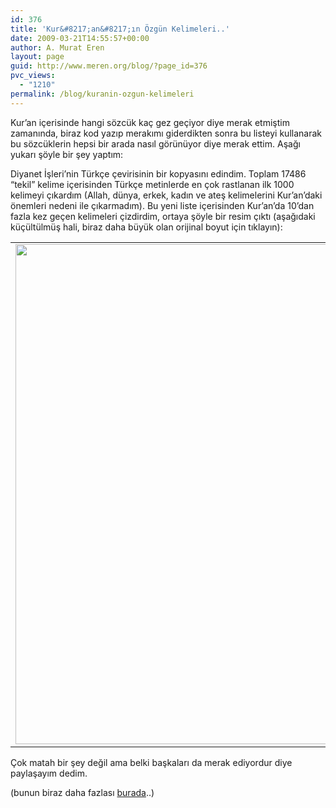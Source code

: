 ```yaml
---
id: 376
title: 'Kur&#8217;an&#8217;ın Özgün Kelimeleri..'
date: 2009-03-21T14:55:57+00:00
author: A. Murat Eren
layout: page
guid: http://www.meren.org/blog/?page_id=376
pvc_views:
  - "1210"
permalink: /blog/kuranin-ozgun-kelimeleri
---
```

Kur&#8217;an içerisinde hangi sözcük kaç gez geçiyor diye merak etmiştim zamanında, biraz kod yazıp merakımı giderdikten sonra bu listeyi kullanarak bu sözcüklerin hepsi bir arada nasıl görünüyor diye merak ettim. Aşağı yukarı şöyle bir şey yaptım:

Diyanet İşleri&#8217;nin Türkçe çevirisinin bir kopyasını edindim. Toplam 17486 &#8220;tekil&#8221; kelime içerisinden Türkçe metinlerde en çok rastlanan ilk 1000 kelimeyi çıkardım (Allah, dünya, erkek, kadın ve ateş kelimelerini Kur&#8217;an&#8217;daki önemleri nedeni ile çıkarmadım). Bu yeni liste içerisinden Kur&#8217;an&#8217;da 10&#8217;dan fazla kez geçen kelimeleri çizdirdim, ortaya şöyle bir resim çıktı (aşağıdaki küçültülmüş hali, biraz daha büyük olan orijinal boyut için tıklayın):

<table border="0" width="100%">
  <tr>
    <td align="center">
      <a href="{{ site.url }}/images/kuranin-ozgun-kelimeleri-kuran.png"><img src="{{ site.url }}/images/kuranin-ozgun-kelimeleri-kuran.png" border="0" alt="" width="800" /></a>
    </td>
  </tr>
</table>

Çok matah bir şey değil ama belki başkaları da merak ediyordur diye paylaşayım dedim.

(bunun biraz daha fazlası [burada](http://www.meren.org/blog/2009/03/kutsal-kitaplarin-ozgun-kelimeleri/)..)

